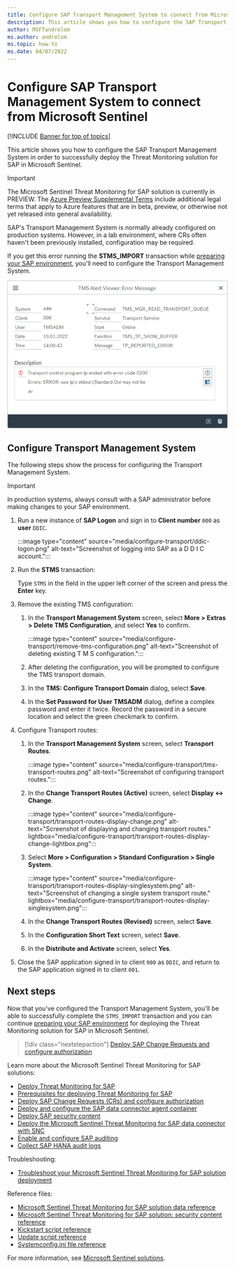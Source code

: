 ```yaml
---
title: Configure SAP Transport Management System to connect from Microsoft Sentinel | Microsoft Docs
description: This article shows you how to configure the SAP Transport Management System in the event of an error or in a lab environment where it hasn't already been configured, in order to successfully deploy the Threat Monitoring solution for SAP in Microsoft Sentinel.
author: MSFTandrelom
ms.author: andrelom
ms.topic: how-to
ms.date: 04/07/2022
---
```

# Configure SAP Transport Management System to connect from Microsoft Sentinel

[!INCLUDE [Banner for top of topics](../includes/banner.md)]

This article shows you how to configure the SAP Transport Management System in order to successfully deploy the Threat Monitoring solution for SAP in Microsoft Sentinel.

> [!IMPORTANT]
> The Microsoft Sentinel Threat Monitoring for SAP solution is currently in PREVIEW. The [Azure Preview Supplemental Terms](https://azure.microsoft.com/support/legal/preview-supplemental-terms/) include additional legal terms that apply to Azure features that are in beta, preview, or otherwise not yet released into general availability.

SAP's Transport Management System is normally already configured on production systems. However, in a lab environment, where CRs often haven't been previously installed, configuration may be required.

If you get this error running the **STMS_IMPORT** transaction while [preparing your SAP environment](preparing-sap.md), you'll need to configure the Transport Management System.

![Error while running STMS_IMPORT transaction](./media/configure-transport/stms-import-error.png "Error while running STMS_IMPORT transaction")

## Configure Transport Management System

The following steps show the process for configuring the Transport Management System.

> [!IMPORTANT] 
> In production systems, always consult with a SAP administrator before making changes to your SAP environment.

1. Run a new instance of **SAP Logon** and sign in to **Client number** `000` as **user** `DDIC`.

    :::image type="content" source="media/configure-transport/ddic-logon.png" alt-text="Screenshot of logging into SAP as a D D I C account.":::

1. Run the **STMS** transaction:

    Type `STMS` in the field in the upper left corner of the screen and press the **Enter** key.

1. Remove the existing TMS configuration:

    1. In the **Transport Management System** screen, select **More > Extras > Delete TMS Configuration**, and select **Yes** to confirm.

        :::image type="content" source="media/configure-transport/remove-tms-configuration.png" alt-text="Screenshot of deleting existing T M S configuration.":::

    1. After deleting the configuration, you will be prompted to configure the TMS transport domain.

    1. In the **TMS: Configure Transport Domain** dialog, select **Save**.

    1. In the **Set Password for User TMSADM** dialog, define a complex password and enter it twice. Record the password in a secure location and select the green checkmark to confirm.

1. Configure Transport routes:

    1. In the **Transport Management System** screen, select **Transport Routes**.

        :::image type="content" source="media/configure-transport/tms-transport-routes.png" alt-text="Screenshot of configuring transport routes.":::

    1. In the **Change Transport Routes (Active)** screen, select **Display <-> Change**.

        :::image type="content" source="media/configure-transport/transport-routes-display-change.png" alt-text="Screenshot of displaying and changing transport routes." lightbox="media/configure-transport/transport-routes-display-change-lightbox.png":::

    1. Select **More > Configuration > Standard Configuration > Single System**.

        :::image type="content" source="media/configure-transport/transport-routes-display-singlesystem.png" alt-text="Screenshot of changing a single system transport route." lightbox="media/configure-transport/transport-routes-display-singlesystem.png":::

    1. In the **Change Transport Routes (Revised)** screen, select **Save**.

    1. In the **Configuration Short Text** screen, select **Save**.

    1. In the **Distribute and Activate** screen, select **Yes**.

1. Close the SAP application signed in to client `000` as `DDIC`, and return to the SAP application signed in to client `001`.

## Next steps

Now that you've configured the Transport Management System, you'll be able to successfully complete the `STMS_IMPORT` transaction and you can continue [preparing your SAP environment](preparing-sap.md) for deploying the Threat Monitoring solution for SAP in Microsoft Sentinel.

> [!div class="nextstepaction"]
> [Deploy SAP Change Requests and configure authorization](preparing-sap.md#import-the-crs)

Learn more about the Microsoft Sentinel Threat Monitoring for SAP solutions:

- [Deploy Threat Monitoring for SAP](deployment-overview.md)
- [Prerequisites for deploying Threat Monitoring for SAP](prerequisites-for-deploying-sap-continuous-threat-monitoring.md)
- [Deploy SAP Change Requests (CRs) and configure authorization](preparing-sap.md)
- [Deploy and configure the SAP data connector agent container](deploy-data-connector-agent-container.md)
- [Deploy SAP security content](deploy-sap-security-content.md)
- [Deploy the Microsoft Sentinel Threat Monitoring for SAP data connector with SNC](configure-snc.md)
- [Enable and configure SAP auditing](configure-audit.md)
- [Collect SAP HANA audit logs](collect-sap-hana-audit-logs.md)

Troubleshooting:

- [Troubleshoot your Microsoft Sentinel Threat Monitoring for SAP solution deployment](sap-deploy-troubleshoot.md)

Reference files:

- [Microsoft Sentinel Threat Monitoring for SAP solution data reference](sap-solution-log-reference.md)
- [Microsoft Sentinel Threat Monitoring for SAP solution: security content reference](sap-solution-security-content.md)
- [Kickstart script reference](reference-kickstart.md)
- [Update script reference](reference-update.md)
- [Systemconfig.ini file reference](reference-systemconfig.md)

For more information, see [Microsoft Sentinel solutions](../sentinel-solutions.md).
